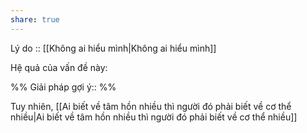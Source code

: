 ```yaml
---
share: true
---
```

Lý do :: [[Không ai hiểu mình|Không ai hiểu mình]]

Hệ quả của vấn đề này:


%%
Giải pháp gợi ý:: 
%%


Tuy nhiên, [[Ai biết về tâm hồn nhiều thì người đó phải biết về cơ thể nhiều|Ai biết về tâm hồn nhiều thì người đó phải biết về cơ thể nhiều]]